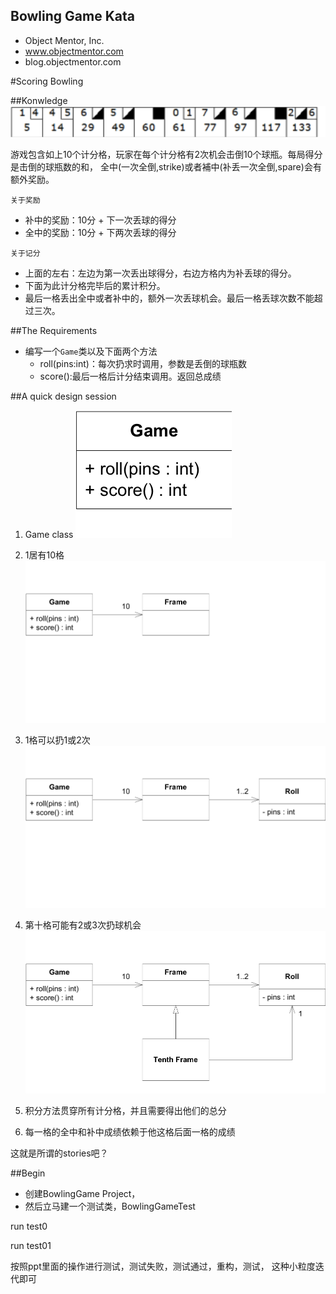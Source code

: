 Bowling Game Kata
---
* Object Mentor, Inc.
* www.objectmentor.com
* blog.objectmentor.com

#Scoring Bowling

##Konwledge
![bowling frame](./assets/bowling.png)

游戏包含如上10个计分格，玩家在每个计分格有2次机会击倒10个球瓶。每局得分是击倒的球瓶数的和，
全中(一次全倒,strike)或者補中(补丢一次全倒,spare)会有额外奖励。

`关于奖励`

* 补中的奖励：10分 + 下一次丢球的得分
* 全中的奖励：10分 + 下两次丢球的得分

`关于记分`

* 上面的左右：左边为第一次丢出球得分，右边方格内为补丢球的得分。
* 下面为此计分格完毕后的累计积分。
* 最后一格丢出全中或者补中的，额外一次丢球机会。最后一格丢球次数不能超过三次。

##The Requirements
* 编写一个`Game`类以及下面两个方法
	- roll(pins:int)：每次扔求时调用，参数是丢倒的球瓶数
	- score():最后一格后计分结束调用。返回总成绩
	


##A quick design session
1. Game class
	![Game class](./assets/01.png)
2. 1居有10格
	![Frame class](./assets/02.png) 
3. 1格可以扔1或2次
	![Roll class](./assets/03.png) 
4. 第十格可能有2或3次扔球机会
	![Tenth Frame class](./assets/04.png) 

5. 积分方法贯穿所有计分格，并且需要得出他们的总分
6. 每一格的全中和补中成绩依赖于他这格后面一格的成绩

这就是所谓的stories吧？

##Begin
* 创建BowlingGame Project，
* 然后立马建一个测试类，BowlingGameTest 

run test0

run test01

按照ppt里面的操作进行测试，测试失败，测试通过，重构，测试， 这种小粒度迭代即可

 
